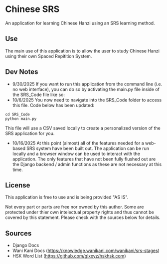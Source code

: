 # Chinese SRS 

An application for learning Chinese Hanzi using an SRS learning method.

## Use

The main use of this application is to allow the user to study Chinese Hanzi using their own Spaced Repitition System. 

## Dev Notes

- 9/30/2025
If you want to run this application from the command line (i.e. no web interface), you can do so by activating the main.py file inside of the SRS_Code file like so:
- 10/6/2025
You now need to navigate into the SRS_Code folder to access this file. Code below has been updated:
```
cd SRS_Code
python main.py
```
This file will use a CSV saved locally to create a personalized version of the SRS application for you.

- 10/16/2025
At this point (almost) all of the features needed for a web-based SRS system have been built out. The application can be run locally and a browser window can be used to interact with the application.
The only features that have not been fully flushed out are the Django backend / admin functions as these are not necessary at this time. 

## License

This application is free to use and is being provided "AS IS".

Not every part or parts are free nor owned by this author. Some are protected under thier own intelectual property rights and thus cannot be covered by this statement. Please check with the sources below for details.

## Sources

- Django Docs
- Wani Kani Docs (https://knowledge.wanikani.com/wanikani/srs-stages)
- HSK Word List (https://github.com/glxxyz/hskhsk.com)